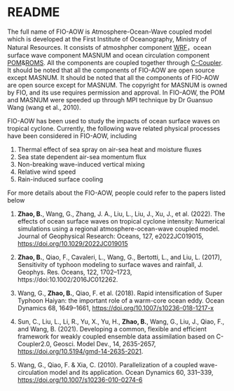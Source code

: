 # README
The full name of FIO-AOW is Atmosphere-Ocean-Wave coupled model which is developed at the First Institute of Oceanography, Ministry of Natural Resources. It consists of atmoshpher component [WRF](https://github.com/wrf-model/WRF)，ocean surface wave component MASNUM and ocean circulation component [POM](http://www.ccpo.odu.edu/POMWEB/)&[ROMS](https://github.com/myroms/roms). All the components are coupled together through [C-Coupler](https://github.com/C-Coupler-Group/c-coupler-lib). It should be noted that all the components of FIO-AOW are open source except MASNUM. It should be noted that all the components of FIO-AOW are open source except for MASNUM. The copyright for MASNUM is owned by FIO, and its use requires permission and approval. In FIO-AOW, the POM and MASNUM were speeded up through MPI technique by Dr Guansuo Wang (wang et al., 2010).


FIO-AOW has been used to study the impacts of ocean surface waves on tropical cyclone. Currently, the following wave related physical processes have been considered in FIO-AOW, including
1. Thermal effect of sea spray on air-sea heat and moisture fluxes
2. Sea state dependent air-sea momentum flux
3. Non-breaking wave-induced vertical mixing
4. Relative wind speed
5. Rain-induced surface cooling


For more details about the FIO-AOW, people could refer to the papers listed below
1. **Zhao, B.**, Wang, G., Zhang, J. A., Liu, L., Liu, J., Xu, J., et al. (2022). The effects of ocean surface waves on tropical cyclone intensity: Numerical simulations using a regional atmosphere-ocean-wave coupled model. Journal of Geophysical Research: Oceans, 127, e2022JC019015, https://doi.org/10.1029/2022JC019015
   
2. **Zhao, B.**, Qiao, F., Cavaleri, L., Wang, G., Bertotti, L., and Liu, L. (2017), Sensitivity of typhoon modeling to surface waves and rainfall, J. Geophys. Res. Oceans, 122, 1702–1723, https://doi:10.1002/2016JC012262.
   
3. Wang, G., **Zhao, B.**, Qiao, F. et al. (2018). Rapid intensification of Super Typhoon Haiyan: the important role of a warm-core ocean eddy. Ocean Dynamics 68, 1649–1661, https://doi.org/10.1007/s10236-018-1217-x
   
4.	Sun, C., Liu, L., Li, R., Yu, X., Yu, H., **Zhao, B.**, Wang, G., Liu, J., Qiao, F., and Wang, B. (2021). Developing a common, flexible and efficient framework for weakly coupled ensemble data assimilation based on C-Coupler2.0, Geosci. Model Dev., 14, 2635-2657, https://doi.org/10.5194/gmd-14-2635-2021.
   
5.	Wang, G., Qiao, F. & Xia, C. (2010). Parallelization of a coupled wave-circulation model and its application. Ocean Dynamics 60, 331–339, https://doi.org/10.1007/s10236-010-0274-6
